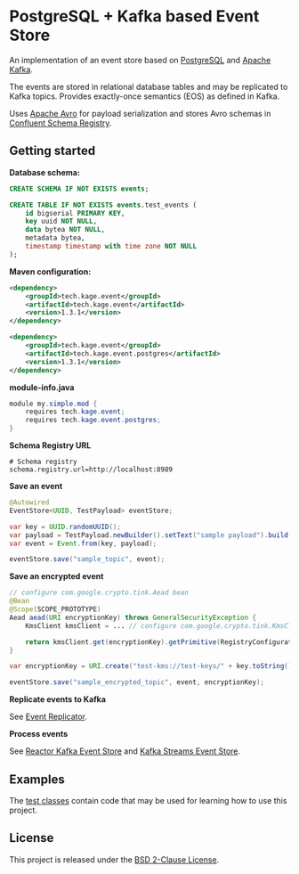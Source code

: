 # PostgreSQL + Kafka based Event Store

An implementation of an event store based on [PostgreSQL](https://www.postgresql.org/) and [Apache Kafka](https://kafka.apache.org/).

The events are stored in relational database tables and may be replicated to Kafka topics. Provides exactly-once semantics (EOS) as defined in Kafka.

Uses [Apache Avro](https://avro.apache.org/) for payload serialization and stores Avro schemas in [Confluent Schema Registry](https://github.com/confluentinc/schema-registry).

## Getting started

**Database schema:**

```sql
CREATE SCHEMA IF NOT EXISTS events;

CREATE TABLE IF NOT EXISTS events.test_events (
    id bigserial PRIMARY KEY,
    key uuid NOT NULL,
    data bytea NOT NULL,
    metadata bytea,
    timestamp timestamp with time zone NOT NULL
);
```

**Maven configuration:**

```xml
<dependency>
    <groupId>tech.kage.event</groupId>
    <artifactId>tech.kage.event</artifactId>
    <version>1.3.1</version>
</dependency>

<dependency>
    <groupId>tech.kage.event</groupId>
    <artifactId>tech.kage.event.postgres</artifactId>
    <version>1.3.1</version>
</dependency>
```

**module-info.java**

```java
module my.simple.mod {
    requires tech.kage.event;
    requires tech.kage.event.postgres;
}
```

**Schema Registry URL**

```properties
# Schema registry
schema.registry.url=http://localhost:8989
```

**Save an event**

```java
@Autowired
EventStore<UUID, TestPayload> eventStore;

var key = UUID.randomUUID();
var payload = TestPayload.newBuilder().setText("sample payload").build();
var event = Event.from(key, payload);

eventStore.save("sample_topic", event);
```

**Save an encrypted event**

```java
// configure com.google.crypto.tink.Aead bean
@Bean
@Scope(SCOPE_PROTOTYPE)
Aead aead(URI encryptionKey) throws GeneralSecurityException {
    KmsClient kmsClient = ... // configure com.google.crypto.tink.KmsClient

    return kmsClient.get(encryptionKey).getPrimitive(RegistryConfiguration.get(), Aead.class);
}

var encryptionKey = URI.create("test-kms://test-keys/" + key.toString());

eventStore.save("sample_encrypted_topic", event, encryptionKey);
```

**Replicate events to Kafka**

See [Event Replicator](tech.kage.event.replicator).

**Process events**

See [Reactor Kafka Event Store](tech.kage.event.kafka.reactor) and [Kafka Streams Event Store](tech.kage.event.kafka.streams).

## Examples

The [test classes](tech.kage.event.postgres/src/test/java/tech/kage/event/postgres) contain code that may be used for learning how to use this project.

## License

This project is released under the [BSD 2-Clause License](LICENSE).
